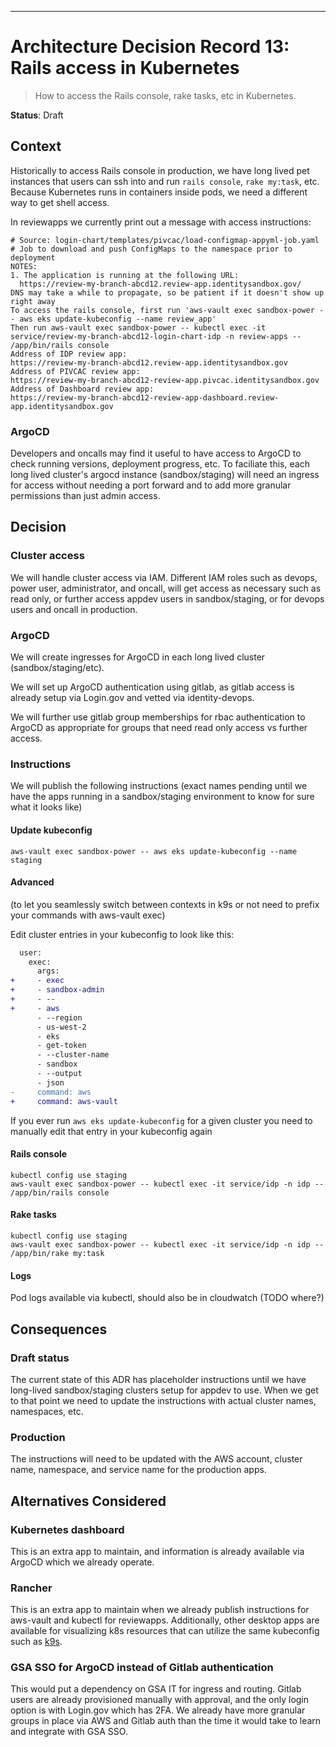 ---

# Architecture Decision Record 13: Rails access in Kubernetes

> How to access the Rails console, rake tasks, etc in Kubernetes.

__Status__: Draft

## Context

Historically to access Rails console in production, we have long lived pet
instances that users can ssh into and run `rails console`, `rake my:task`, etc.
Because Kubernetes runs in containers inside pods, we need a different way to
get shell access.

In reviewapps we currently print out a message with access instructions:

```
# Source: login-chart/templates/pivcac/load-configmap-appyml-job.yaml
# Job to download and push ConfigMaps to the namespace prior to deployment
NOTES:
1. The application is running at the following URL:
  https://review-my-branch-abcd12.review-app.identitysandbox.gov/
DNS may take a while to propagate, so be patient if it doesn't show up right away
To access the rails console, first run 'aws-vault exec sandbox-power -- aws eks update-kubeconfig --name review_app'
Then run aws-vault exec sandbox-power -- kubectl exec -it service/review-my-branch-abcd12-login-chart-idp -n review-apps -- /app/bin/rails console
Address of IDP review app:
https://review-my-branch-abcd12.review-app.identitysandbox.gov
Address of PIVCAC review app:
https://review-my-branch-abcd12-review-app.pivcac.identitysandbox.gov
Address of Dashboard review app:
https://review-my-branch-abcd12-review-app-dashboard.review-app.identitysandbox.gov
```

### ArgoCD

Developers and oncalls may find it useful to have access to ArgoCD to check
running versions, deployment progress, etc. To faciliate this, each long lived
cluster's argocd instance (sandbox/staging) will need an ingress for access
without needing a port forward and to add more granular permissions than just
admin access.

## Decision

### Cluster access

We will handle cluster access via IAM. Different IAM roles such as devops, power
user, administrator, and oncall, will get access as necessary such as read only,
or further access appdev users in sandbox/staging, or for devops users and
oncall in production.

### ArgoCD

We will create ingresses for ArgoCD in each long lived cluster (sandbox/staging/etc).

We will set up ArgoCD authentication using gitlab, as gitlab access is already
setup via Login.gov and vetted via identity-devops.

We will further use gitlab group memberships for rbac authentication to ArgoCD
as appropriate for groups that need read only access vs further access.

### Instructions

We will publish the following instructions (exact names pending until we have
the apps running in a sandbox/staging environment to know for sure what it looks
like)

#### Update kubeconfig

```
aws-vault exec sandbox-power -- aws eks update-kubeconfig --name staging
```

#### Advanced

(to let you seamlessly switch between contexts in k9s or not need to prefix your
commands with aws-vault exec)

Edit cluster entries in your kubeconfig to look like this:

```diff
  user:
    exec:
      args:
+     - exec
+     - sandbox-admin
+     - --
+     - aws
      - --region
      - us-west-2
      - eks
      - get-token
      - --cluster-name
      - sandbox
      - --output
      - json
-     command: aws
+     command: aws-vault
```

If you ever run `aws eks update-kubeconfig` for a given cluster you need to
manually edit that entry in your kubeconfig again

#### Rails console

```
kubectl config use staging
aws-vault exec sandbox-power -- kubectl exec -it service/idp -n idp -- /app/bin/rails console
```

#### Rake tasks

```
kubectl config use staging
aws-vault exec sandbox-power -- kubectl exec -it service/idp -n idp -- /app/bin/rake my:task
```

#### Logs

Pod logs available via kubectl, should also be in cloudwatch (TODO where?)

## Consequences

### Draft status

The current state of this ADR has placeholder instructions until we have
long-lived sandbox/staging clusters setup for appdev to use. When we get to that
point we need to update the instructions with actual cluster names, namespaces,
etc.

### Production

The instructions will need to be updated with the AWS account, cluster name,
namespace, and service name for the production apps.

## Alternatives Considered

### Kubernetes dashboard

This is an extra app to maintain, and information is already available via
ArgoCD which we already operate.

### Rancher

This is an extra app to maintain when we already publish instructions for
aws-vault and kubectl for reviewapps. Additionally, other desktop apps are
available for visualizing k8s resources that can utilize the same kubeconfig
such as [k9s](https://github.com/derailed/k9s).

### GSA SSO for ArgoCD instead of Gitlab authentication

This would put a dependency on GSA IT for ingress and routing. Gitlab users are
already provisioned manually with approval, and the only login option is with
Login.gov which has 2FA. We already have more granular groups in place via AWS
and Gitlab auth than the time it would take to learn and integrate with GSA SSO.
